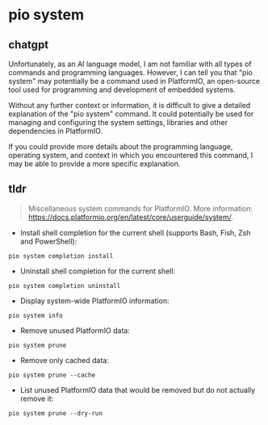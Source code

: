 # pio system 
## chatgpt 
Unfortunately, as an AI language model, I am not familiar with all types of commands and programming languages. However, I can tell you that "pio system" may potentially be a command used in PlatformIO, an open-source tool used for programming and development of embedded systems. 

Without any further context or information, it is difficult to give a detailed explanation of the "pio system" command. It could potentially be used for managing and configuring the system settings, libraries and other dependencies in PlatformIO. 

If you could provide more details about the programming language, operating system, and context in which you encountered this command, I may be able to provide a more specific explanation. 

## tldr 
 
> Miscellaneous system commands for PlatformIO.
> More information: <https://docs.platformio.org/en/latest/core/userguide/system/>.

- Install shell completion for the current shell (supports Bash, Fish, Zsh and PowerShell):

`pio system completion install`

- Uninstall shell completion for the current shell:

`pio system completion uninstall`

- Display system-wide PlatformIO information:

`pio system info`

- Remove unused PlatformIO data:

`pio system prune`

- Remove only cached data:

`pio system prune --cache`

- List unused PlatformIO data that would be removed but do not actually remove it:

`pio system prune --dry-run`
